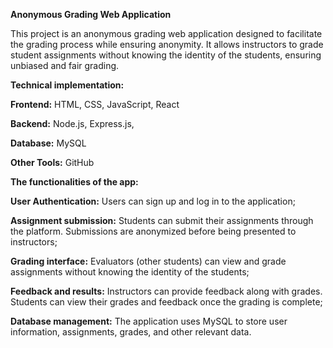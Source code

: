 **Anonymous Grading Web Application**

This project is an anonymous grading web application designed to facilitate the grading process while ensuring anonymity. It allows instructors to grade student assignments without knowing the identity of the students, ensuring unbiased and fair grading.



**Technical implementation:**

**Frontend:** HTML, CSS, JavaScript, React

**Backend:** Node.js, Express.js,

**Database:** MySQL

**Other Tools:** GitHub


**The functionalities of the app:**

**User Authentication:** Users can sign up and log in to the application;

**Assignment submission:** Students can submit their assignments through the platform. Submissions are anonymized before being presented to instructors;

**Grading interface:** Evaluators (other students) can view and grade assignments without knowing the identity of the students;

**Feedback and results:** Instructors can provide feedback along with grades. Students can view their grades and feedback once the grading is complete;

**Database management:** The application uses MySQL to store user information, assignments, grades, and other relevant data.
